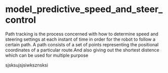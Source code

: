 # model_predictive_speed_and_steer_control
Path tracking is the process concerned with how to determine speed and steering settings at
each instant of time in order for the robot to follow a certain path. A path consists of a set of
points representing the positional coordinates of a particular route.And also giving out the shortest distence which can be used for multiple purpose



sjsksujsjsiwksznsksi
